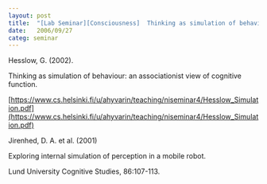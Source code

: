 ```yaml
---
layout: post
title:  "[Lab Seminar][Consciousness]  Thinking as simulation of behaviour: an associationist view of cognitive function"
date:   2006/09/27
categ: seminar
---
```






Hesslow, G. (2002).

Thinking as simulation of behaviour: an associationist view of cognitive function.

[https://www.cs.helsinki.fi/u/ahyvarin/teaching/niseminar4/Hesslow_Simulation.pdf](https://www.cs.helsinki.fi/u/ahyvarin/teaching/niseminar4/Hesslow_Simulation.pdf)


Jirenhed, D. A. et al. (2001)

Exploring internal simulation of perception in a mobile robot.

Lund University Cognitive Studies, 86:107-113.




 

